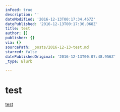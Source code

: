 ```yaml
---
inFeed: true
description: ''
dateModified: '2016-12-13T00:17:34.467Z'
datePublished: '2016-12-13T00:17:36.068Z'
title: test
author: []
publisher: {}
via: {}
sourcePath: _posts/2016-12-13-test.md
starred: false
datePublishedOriginal: '2016-12-13T00:07:48.956Z'
_type: Blurb

---
```

# test
[test][0]

[0]: https://dentv.typeform.com/to/GSLANq/
